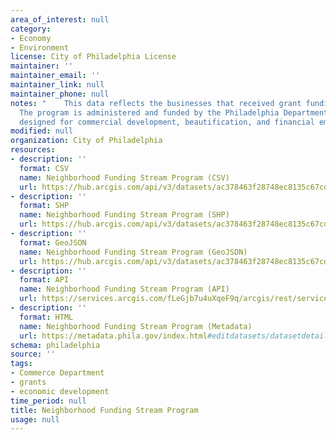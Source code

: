 ```yaml
---
area_of_interest: null
category:
- Economy
- Environment
license: City of Philadelphia License
maintainer: ''
maintainer_email: ''
maintainer_link: null
maintainer_phone: null
notes: "	This data reflects the businesses that received grant funding through the Neighborhood Funding Stream Program. 
  The program is administered and funded by the Philadelphia Department of Commerce to support businesses. Grants are 
  designed for commercial development, beautification, and financial empowerment opportunities."
modified: null
organization: City of Philadelphia
resources:
- description: ''
  format: CSV
  name: Neighborhood Funding Stream Program (CSV)
  url: https://hub.arcgis.com/api/v3/datasets/ac378463f28748ec8135c67cd552a4ea_0/downloads/data?format=csv&spatialRefId=3857&where=1%3D1
- description: ''
  format: SHP
  name: Neighborhood Funding Stream Program (SHP)
  url: https://hub.arcgis.com/api/v3/datasets/ac378463f28748ec8135c67cd552a4ea_0/downloads/data?format=shp&spatialRefId=3857&where=1%3D1
- description: ''
  format: GeoJSON
  name: Neighborhood Funding Stream Program (GeoJSON)
  url: https://hub.arcgis.com/api/v3/datasets/ac378463f28748ec8135c67cd552a4ea_0/downloads/data?format=geojson&spatialRefId=4326&where=1%3D1
- description: ''
  format: API
  name: Neighborhood Funding Stream Program (API)
  url: https://services.arcgis.com/fLeGjb7u4uXqeF9q/arcgis/rest/services/neighborhood_funding_stream_program/FeatureServer/0/query?outFields=*&where=1%3D1
- description: ''
  format: HTML
  name: Neighborhood Funding Stream Program (Metadata)
  url: https://metadata.phila.gov/index.html#editdatasets/datasetdetails/6888f266358e8502fd9e93ae/representationdetails/6888f267358e8502fd9e93bd/
schema: philadelphia
source: ''
tags:
- Commerce Department
- grants
- economic development
time_period: null
title: Neighborhood Funding Stream Program
usage: null
---
```

